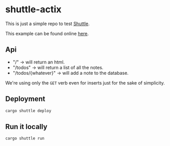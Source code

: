 # shuttle-actix

This is just a simple repo to test [Shuttle](https://www.shuttle.rs/).

This example can be found online [here](https://shuttle-actix-2.shuttleapp.rs).

## Api

- "/" -> will return an html.
- "/todos" -> will return a list of all the notes.
- "/todos/{whatever}" -> will add a note to the database.

We're using only the `GET` verb even for inserts just for the sake of simplicity.

## Deployment

```sh
cargo shuttle deploy
```

## Run it locally

```sh
cargo shuttle run
```
